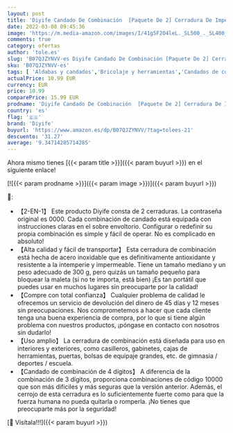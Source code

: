 ```yaml
---
layout: post
title: 'Diyife Candado De Combinación  [Paquete De 2] Cerradura De Impermeable Combinación De 4 Dígitos  Candado para El Casillero del Gimnasio Escolar  Caja De Herramientas Cerca  Cerrojo  Etc.  Negro '
date: 2022-03-08 09:45:36
image: 'https://m.media-amazon.com/images/I/41g5F2O4leL._SL500_._SL400_.jpg'
comments: true
category: ofertas
author: 'tole.es'
slug: 'B07QJZYNVV-es Diyife Candado De Combinación [Paquete De 2] Cerradura De...'
sku: 'B07QJZYNVV-es'
tags: [ 'Aldabas y candados','Bricolaje y herramientas','Candados de combinación','Ferretería','diyife','escolar', ]
actualPrice: 10.99 EUR
currency: EUR
price: 10.99
comparePrice: 15.99 EUR
prodname: 'Diyife Candado De Combinación  [Paquete De 2] Cerradura De Impermeable Combinación De 4 Dígitos  Candado para El Casillero del Gimnasio Escolar  Caja De Herramientas Cerca  Cerrojo  Etc.  Negro '
country: 'es'
flag: '🇪🇸'
brand: 'Diyife'
buyurl: 'https://www.amazon.es/dp/B07QJZYNVV/?tag=tolees-21'
descuento: '31.27'
average: '9.34714285714285'
---
```


Ahora mismo tienes [{{< param title >}}]({{< param buyurl >}}) en el siguiente enlace!

[![{{< param prodname >}}]({{< param image >}})]({{< param buyurl >}})

🔎:

- 【2-EN-1】 Este producto Diyife consta de 2 cerraduras. La contraseña original es 0000. Cada combinación de candado está equipada con instrucciones claras en el sobre envoltorio. Configurar o redefinir su propia combinación es simple y fácil de operar. No es complicado en absoluto!
- 【Alta calidad y fácil de transportar】 Esta cerradura de combinación está hecha de acero inoxidable que es definitivamente antioxidante y resistente a la intemperie y impermeable. Tiene un tamaño mediano y un peso adecuado de 300 g, pero quizás un tamaño pequeño para bloquear la maleta (si no te importa, está bien) ¡Es tan portátil que puedes usar en muchos lugares sin preocuparte por la calidad!
- 【Compre con total confianza】 Cualquier problema de calidad le ofrecemos un servicio de devolución del dinero de 45 días y 12 meses sin preocupaciones. Nos comprometemos a hacer que cada cliente tenga una buena experiencia de compra, por lo que si tiene algún problema con nuestros productos, ¡póngase en contacto con nosotros sin dudarlo!
- 【Uso amplio】 La cerradura de combinación está diseñada para uso en interiores y exteriores, como casilleros, gabinetes, cajas de herramientas, puertas, bolsas de equipaje grandes, etc. de gimnasia / deportes / escuela.
- 【Candado de combinación de 4 dígitos】 A diferencia de la combinación de 3 dígitos, proporciona combinaciones de código 10000 que son más difíciles y más seguras que la versión anterior. Además, el cerrojo de esta cerradura es lo suficientemente fuerte como para que la fuerza humana no pueda quitarla o romperla. ¡No tienes que preocuparte más por la seguridad!

[🛒 Visítala!!!]({{< param buyurl >}})

